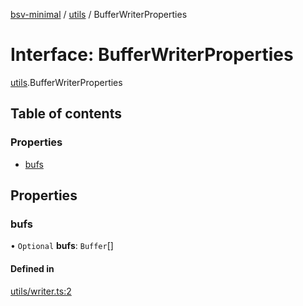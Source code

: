 [bsv-minimal](../README.md) / [utils](../modules/utils.md) / BufferWriterProperties

# Interface: BufferWriterProperties

[utils](../modules/utils.md).BufferWriterProperties

## Table of contents

### Properties

- [bufs](utils.BufferWriterProperties.md#bufs)

## Properties

### bufs

• `Optional` **bufs**: `Buffer`[]

#### Defined in

[utils/writer.ts:2](https://github.com/kevinejohn/bsv-minimal/blob/master/src/utils/writer.ts#L2)
